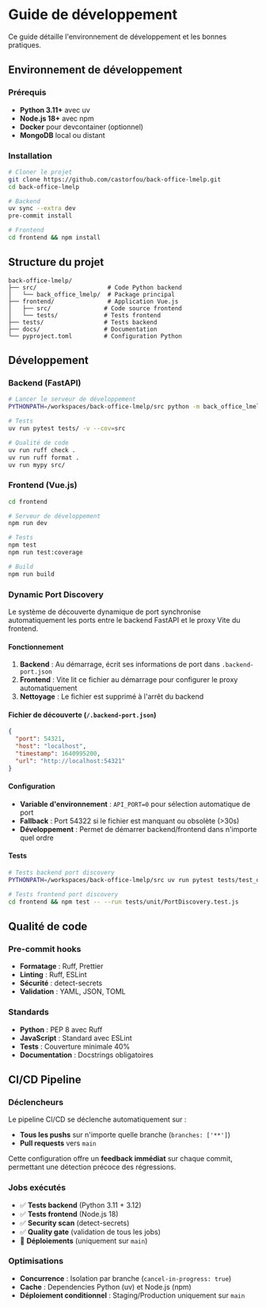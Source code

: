 # Guide de développement

Ce guide détaille l'environnement de développement et les bonnes pratiques.

## Environnement de développement

### Prérequis
- **Python 3.11+** avec uv
- **Node.js 18+** avec npm
- **Docker** pour devcontainer (optionnel)
- **MongoDB** local ou distant

### Installation
```bash
# Cloner le projet
git clone https://github.com/castorfou/back-office-lmelp.git
cd back-office-lmelp

# Backend
uv sync --extra dev
pre-commit install

# Frontend
cd frontend && npm install
```

## Structure du projet

```
back-office-lmelp/
├── src/                    # Code Python backend
│   └── back_office_lmelp/  # Package principal
├── frontend/               # Application Vue.js
│   ├── src/               # Code source frontend
│   └── tests/             # Tests frontend
├── tests/                 # Tests backend
├── docs/                  # Documentation
└── pyproject.toml         # Configuration Python
```

## Développement

### Backend (FastAPI)
```bash
# Lancer le serveur de développement
PYTHONPATH=/workspaces/back-office-lmelp/src python -m back_office_lmelp.app

# Tests
uv run pytest tests/ -v --cov=src

# Qualité de code
uv run ruff check .
uv run ruff format .
uv run mypy src/
```

### Frontend (Vue.js)
```bash
cd frontend

# Serveur de développement
npm run dev

# Tests
npm test
npm run test:coverage

# Build
npm run build
```

### Dynamic Port Discovery

Le système de découverte dynamique de port synchronise automatiquement les ports entre le backend FastAPI et le proxy Vite du frontend.

#### Fonctionnement

1. **Backend** : Au démarrage, écrit ses informations de port dans `.backend-port.json`
2. **Frontend** : Vite lit ce fichier au démarrage pour configurer le proxy automatiquement
3. **Nettoyage** : Le fichier est supprimé à l'arrêt du backend

#### Fichier de découverte (`/.backend-port.json`)

```json
{
  "port": 54321,
  "host": "localhost",
  "timestamp": 1640995200,
  "url": "http://localhost:54321"
}
```

#### Configuration

- **Variable d'environnement** : `API_PORT=0` pour sélection automatique de port
- **Fallback** : Port 54322 si le fichier est manquant ou obsolète (>30s)
- **Développement** : Permet de démarrer backend/frontend dans n'importe quel ordre

#### Tests

```bash
# Tests backend port discovery
PYTHONPATH=/workspaces/back-office-lmelp/src uv run pytest tests/test_dynamic_port_discovery.py -v

# Tests frontend port discovery
cd frontend && npm test -- --run tests/unit/PortDiscovery.test.js
```

## Qualité de code

### Pre-commit hooks
- **Formatage** : Ruff, Prettier
- **Linting** : Ruff, ESLint
- **Sécurité** : detect-secrets
- **Validation** : YAML, JSON, TOML

### Standards
- **Python** : PEP 8 avec Ruff
- **JavaScript** : Standard avec ESLint
- **Tests** : Couverture minimale 40%
- **Documentation** : Docstrings obligatoires

## CI/CD Pipeline

### Déclencheurs

Le pipeline CI/CD se déclenche automatiquement sur :
- **Tous les pushs** sur n'importe quelle branche (`branches: ['**']`)
- **Pull requests** vers `main`

Cette configuration offre un **feedback immédiat** sur chaque commit, permettant une détection précoce des régressions.

### Jobs exécutés

- ✅ **Tests backend** (Python 3.11 + 3.12)
- ✅ **Tests frontend** (Node.js 18)
- ✅ **Security scan** (detect-secrets)
- ✅ **Quality gate** (validation de tous les jobs)
- 🚀 **Déploiements** (uniquement sur `main`)

### Optimisations

- **Concurrence** : Isolation par branche (`cancel-in-progress: true`)
- **Cache** : Dependencies Python (uv) et Node.js (npm)
- **Déploiement conditionnel** : Staging/Production uniquement sur `main`
